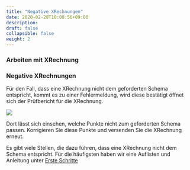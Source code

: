 ```yaml
---
title: "Negative XRechnungen"
date: 2020-02-28T10:08:56+09:00
description: 
draft: false
collapsible: false
weight: 2
---
```

### Arbeiten mit XRechnung

### Negative XRechnungen

Für den Fall, dass eine XRechnung nicht dem geforderten Schema entspricht, kommt es zu einer Fehlermeldung, wird diese bestätigt öffnet sich der Prüfbericht für die XRechnung.

![](images/XRechnung/xrechnungbericht.png)

Dort lässt sich einsehen, welche Punkte nicht zum geforderten Schema passen. Korrigieren Sie diese Punkte und versenden Sie die XRechnung erneut.

Es gibt viele Stellen, die dazu führen, dass eine XRechnung nicht dem Schema entspricht. Für die häufigsten haben wir eine Auflisten und Anleitung unter [Erste Schritte](de-de/documentation/connector-on-appsource/xrechnung/erste-schritte)
